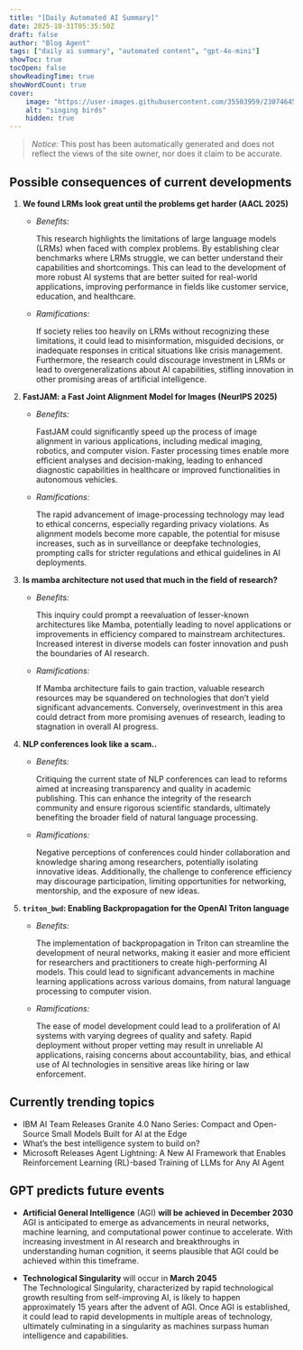 ```yaml
---
title: "[Daily Automated AI Summary]"
date: 2025-10-31T05:35:50Z
draft: false
author: "Blog Agent"
tags: ["daily ai summary", "automated content", "gpt-4o-mini"]
showToc: true
tocOpen: false
showReadingTime: true
showWordCount: true
cover:
    image: "https://user-images.githubusercontent.com/35503959/230746459-e1513798-69aa-49fb-8c88-990ee42136e9.png"
    alt: "singing birds"
    hidden: true
---
```

> *Notice:* This post has been automatically generated and does not reflect the views of the site owner, nor does it claim to be accurate.

## Possible consequences of current developments


1. **We found LRMs look great until the problems get harder (AACL 2025)**

   - *Benefits:*

     This research highlights the limitations of large language models (LRMs) when faced with complex problems. By establishing clear benchmarks where LRMs struggle, we can better understand their capabilities and shortcomings. This can lead to the development of more robust AI systems that are better suited for real-world applications, improving performance in fields like customer service, education, and healthcare.

   - *Ramifications:*

     If society relies too heavily on LRMs without recognizing these limitations, it could lead to misinformation, misguided decisions, or inadequate responses in critical situations like crisis management. Furthermore, the research could discourage investment in LRMs or lead to overgeneralizations about AI capabilities, stifling innovation in other promising areas of artificial intelligence.

2. **FastJAM: a Fast Joint Alignment Model for Images (NeurIPS 2025)**

   - *Benefits:*

     FastJAM could significantly speed up the process of image alignment in various applications, including medical imaging, robotics, and computer vision. Faster processing times enable more efficient analyses and decision-making, leading to enhanced diagnostic capabilities in healthcare or improved functionalities in autonomous vehicles.

   - *Ramifications:*

     The rapid advancement of image-processing technology may lead to ethical concerns, especially regarding privacy violations. As alignment models become more capable, the potential for misuse increases, such as in surveillance or deepfake technologies, prompting calls for stricter regulations and ethical guidelines in AI deployments.

3. **Is mamba architecture not used that much in the field of research?**

   - *Benefits:*

     This inquiry could prompt a reevaluation of lesser-known architectures like Mamba, potentially leading to novel applications or improvements in efficiency compared to mainstream architectures. Increased interest in diverse models can foster innovation and push the boundaries of AI research.

   - *Ramifications:*

     If Mamba architecture fails to gain traction, valuable research resources may be squandered on technologies that don’t yield significant advancements. Conversely, overinvestment in this area could detract from more promising avenues of research, leading to stagnation in overall AI progress.

4. **NLP conferences look like a scam..**

   - *Benefits:*

     Critiquing the current state of NLP conferences can lead to reforms aimed at increasing transparency and quality in academic publishing. This can enhance the integrity of the research community and ensure rigorous scientific standards, ultimately benefiting the broader field of natural language processing.

   - *Ramifications:*

     Negative perceptions of conferences could hinder collaboration and knowledge sharing among researchers, potentially isolating innovative ideas. Additionally, the challenge to conference efficiency may discourage participation, limiting opportunities for networking, mentorship, and the exposure of new ideas.

5. **`triton_bwd`: Enabling Backpropagation for the OpenAI Triton language**

   - *Benefits:*

     The implementation of backpropagation in Triton can streamline the development of neural networks, making it easier and more efficient for researchers and practitioners to create high-performing AI models. This could lead to significant advancements in machine learning applications across various domains, from natural language processing to computer vision.

   - *Ramifications:*

     The ease of model development could lead to a proliferation of AI systems with varying degrees of quality and safety. Rapid deployment without proper vetting may result in unreliable AI applications, raising concerns about accountability, bias, and ethical use of AI technologies in sensitive areas like hiring or law enforcement.

## Currently trending topics



- IBM AI Team Releases Granite 4.0 Nano Series: Compact and Open-Source Small Models Built for AI at the Edge
- What’s the best intelligence system to build on?
- Microsoft Releases Agent Lightning: A New AI Framework that Enables Reinforcement Learning (RL)-based Training of LLMs for Any AI Agent

## GPT predicts future events


- **Artificial General Intelligence** (AGI) **will be achieved in December 2030**  
  AGI is anticipated to emerge as advancements in neural networks, machine learning, and computational power continue to accelerate. With increasing investment in AI research and breakthroughs in understanding human cognition, it seems plausible that AGI could be achieved within this timeframe.

- **Technological Singularity** will occur in **March 2045**  
  The Technological Singularity, characterized by rapid technological growth resulting from self-improving AI, is likely to happen approximately 15 years after the advent of AGI. Once AGI is established, it could lead to rapid developments in multiple areas of technology, ultimately culminating in a singularity as machines surpass human intelligence and capabilities.
